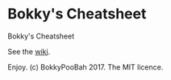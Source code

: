 # Bokky's Cheatsheet
Bokky's Cheatsheet

See the [wiki](https://github.com/bokkypoobah/BokkysCheatsheet/wiki).

Enjoy. (c) BokkyPooBah 2017. The MIT licence.
